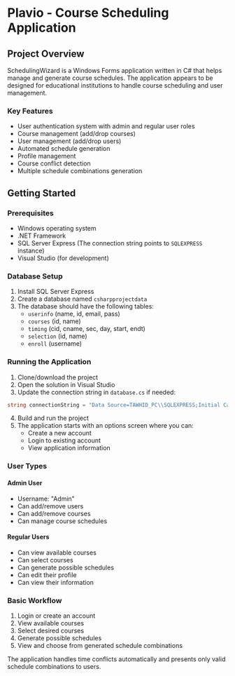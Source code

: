 # Plavio - Course Scheduling Application

## Project Overview
SchedulingWizard is a Windows Forms application written in C# that helps manage and generate course schedules. The application appears to be designed for educational institutions to handle course scheduling and user management.

### Key Features
- User authentication system with admin and regular user roles
- Course management (add/drop courses)
- User management (add/drop users)
- Automated schedule generation
- Profile management
- Course conflict detection
- Multiple schedule combinations generation

## Getting Started

### Prerequisites
- Windows operating system
- .NET Framework
- SQL Server Express (The connection string points to `SQLEXPRESS` instance)
- Visual Studio (for development)

### Database Setup
1. Install SQL Server Express
2. Create a database named `csharpprojectdata`
3. The database should have the following tables:
   - `userinfo` (name, id, email, pass)
   - `courses` (id, name)
   - `timing` (cid, cname, sec, day, start, endt)
   - `selection` (id, name)
   - `enroll` (username)

### Running the Application

1. Clone/download the project
2. Open the solution in Visual Studio
3. Update the connection string in `database.cs` if needed:
```cs
string connectionString = "Data Source=TAWHID_PC\\SQLEXPRESS;Initial Catalog=csharpprojectdata;Integrated Security=True";
```
4. Build and run the project
5. The application starts with an options screen where you can:
   - Create a new account
   - Login to existing account
   - View application information

### User Types

#### Admin User
- Username: "Admin"
- Can add/remove users
- Can add/remove courses
- Can manage course schedules

#### Regular Users
- Can view available courses
- Can select courses
- Can generate possible schedules
- Can edit their profile
- Can view their information

### Basic Workflow
1. Login or create an account
2. View available courses
3. Select desired courses
4. Generate possible schedules
5. View and choose from generated schedule combinations

The application handles time conflicts automatically and presents only valid schedule combinations to users.
